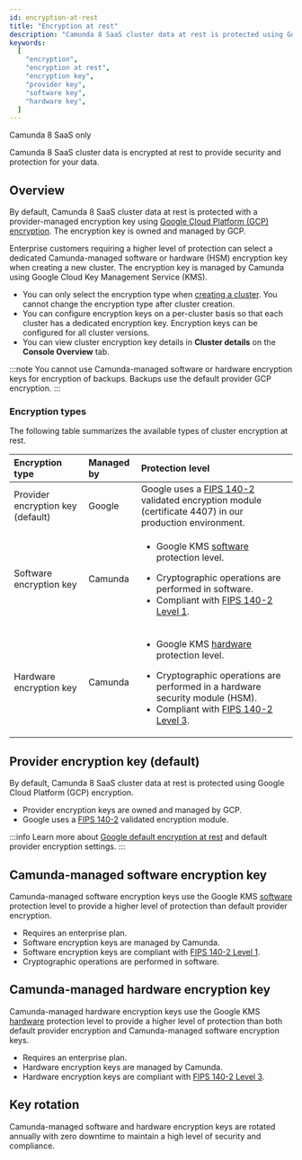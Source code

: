```yaml
---
id: encryption-at-rest
title: "Encryption at rest"
description: "Camunda 8 SaaS cluster data at rest is protected using Google Cloud Platform (GCP) encryption with a provider-managed encryption key."
keywords:
  [
    "encryption",
    "encryption at rest",
    "encryption key",
    "provider key",
    "software key",
    "hardware key",
  ]
---
```


<span class="badge badge--cloud">Camunda 8 SaaS only</span>

Camunda 8 SaaS cluster data is encrypted at rest to provide security and protection for your data.

## Overview

By default, Camunda 8 SaaS cluster data at rest is protected with a provider-managed encryption key using [Google Cloud Platform (GCP) encryption](https://cloud.google.com/docs/security/encryption/default-encryption). The encryption key is owned and managed by GCP.

Enterprise customers requiring a higher level of protection can select a dedicated Camunda-managed software or hardware (HSM) encryption key when creating a new cluster. The encryption key is managed by Camunda using Google Cloud Key Management Service (KMS).

- You can only select the encryption type when [creating a cluster](/docs/components/console/manage-clusters/create-cluster.md). You cannot change the encryption type after cluster creation.
- You can configure encryption keys on a per-cluster basis so that each cluster has a dedicated encryption key. Encryption keys can be configured for all cluster versions.
- You can view cluster encryption key details in **Cluster details** on the **Console Overview** tab.

:::note
You cannot use Camunda-managed software or hardware encryption keys for encryption of backups. Backups use the default provider GCP encryption.
:::

### Encryption types

The following table summarizes the available types of cluster encryption at rest.

| Encryption type                   | Managed by | Protection level                                                                                                                                                                                                                                                                                                                                                                                   |
| :-------------------------------- | :--------- | :------------------------------------------------------------------------------------------------------------------------------------------------------------------------------------------------------------------------------------------------------------------------------------------------------------------------------------------------------------------------------------------------- |
| Provider encryption key (default) | Google     | Google uses a [FIPS 140-2](https://cloud.google.com/security/compliance/fips-140-2-validated) validated encryption module (certificate 4407) in our production environment.                                                                                                                                                                                                                        |
| Software encryption key           | Camunda    | <p><ul><li><p>Google KMS [software](https://cloud.google.com/docs/security/key-management-deep-dive#software_backend_software_protection_level) protection level.</p></li><li>Cryptographic operations are performed in software.</li><li>Compliant with [FIPS 140-2 Level 1](https://cloud.google.com/docs/security/key-management-deep-dive#fips_140-2_validation).</li></ul></p>                |
| Hardware encryption key           | Camunda    | <p><ul><li><p>Google KMS [hardware](https://cloud.google.com/docs/security/key-management-deep-dive#backend_hardware_protection_level) protection level.</p></li><li>Cryptographic operations are performed in a hardware security module (HSM).</li><li>Compliant with [FIPS 140-2 Level 3](https://cloud.google.com/docs/security/key-management-deep-dive#fips_140-2_validation).</li></ul></p> |

## Provider encryption key (default)

By default, Camunda 8 SaaS cluster data at rest is protected using Google Cloud Platform (GCP) encryption.

- Provider encryption keys are owned and managed by GCP.
- Google uses a [FIPS 140-2](https://cloud.google.com/security/compliance/fips-140-2-validated) validated encryption module.

:::info
Learn more about [Google default encryption at rest](https://cloud.google.com/docs/security/encryption/default-encryption) and default provider encryption settings.
:::

## Camunda-managed software encryption key

Camunda-managed software encryption keys use the Google KMS [software](https://cloud.google.com/docs/security/key-management-deep-dive#software_backend_software_protection_level) protection level to provide a higher level of protection than default provider encryption.

- Requires an enterprise plan.
- Software encryption keys are managed by Camunda.
- Software encryption keys are compliant with [FIPS 140-2 Level 1](https://cloud.google.com/docs/security/key-management-deep-dive#fips_140-2_validation).
- Cryptographic operations are performed in software.

## Camunda-managed hardware encryption key

Camunda-managed hardware encryption keys use the Google KMS [hardware](https://cloud.google.com/docs/security/key-management-deep-dive#backend_hardware_protection_level) protection level to provide a higher level of protection than both default provider encryption and Camunda-managed software encryption keys.

- Requires an enterprise plan.
- Hardware encryption keys are managed by Camunda.
- Hardware encryption keys are compliant with [FIPS 140-2 Level 3](https://cloud.google.com/docs/security/key-management-deep-dive#fips_140-2_validation).

## Key rotation

Camunda-managed software and hardware encryption keys are rotated annually with zero downtime to maintain a high level of security and compliance.
